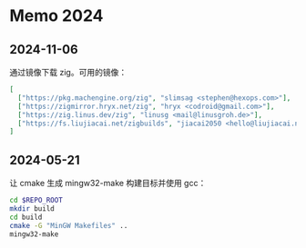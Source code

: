 # Memo 2024

## 2024-11-06

通过镜像下载 zig。可用的镜像：

```json
[
  ["https://pkg.machengine.org/zig", "slimsag <stephen@hexops.com>"],
  ["https://zigmirror.hryx.net/zig", "hryx <codroid@gmail.com>"],
  ["https://zig.linus.dev/zig", "linusg <mail@linusgroh.de>"],
  ["https://fs.liujiacai.net/zigbuilds", "jiacai2050 <hello@liujiacai.net>"]
]
```

## 2024-05-21

让 cmake 生成 mingw32-make 构建目标并使用 gcc：

```sh
cd $REPO_ROOT
mkdir build
cd build
cmake -G "MinGW Makefiles" ..
mingw32-make
```
